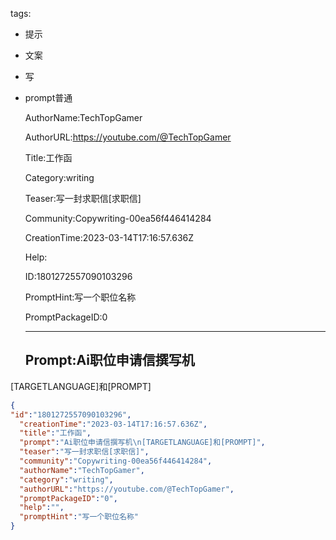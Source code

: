   tags: 
- 提示
- 文案
- 写
- prompt普通

  AuthorName:TechTopGamer

  AuthorURL:https://youtube.com/@TechTopGamer

  Title:工作函

  Category:writing

  Teaser:写一封求职信[求职信]

  Community:Copywriting-00ea56f446414284

  CreationTime:2023-03-14T17:16:57.636Z

  Help:

  ID:1801272557090103296

  PromptHint:写一个职位名称

  PromptPackageID:0

  ---

  ## Prompt:Ai职位申请信撰写机
[TARGETLANGUAGE]和[PROMPT]

  ```json
  {
  "id":"1801272557090103296",
    "creationTime":"2023-03-14T17:16:57.636Z",
    "title":"工作函",
    "prompt":"Ai职位申请信撰写机\n[TARGETLANGUAGE]和[PROMPT]",
    "teaser":"写一封求职信[求职信]",
    "community":"Copywriting-00ea56f446414284",
    "authorName":"TechTopGamer",
    "category":"writing",
    "authorURL":"https://youtube.com/@TechTopGamer",
    "promptPackageID":"0",
    "help":"",
    "promptHint":"写一个职位名称"
  }
  ```
